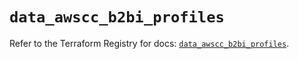 # `data_awscc_b2bi_profiles`

Refer to the Terraform Registry for docs: [`data_awscc_b2bi_profiles`](https://registry.terraform.io/providers/hashicorp/awscc/0.70.0/docs/data-sources/b2bi_profiles).
